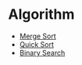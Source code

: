 # Algorithm

- [Merge Sort](./algorithm.cpp#6)
- [Quick Sort](./algorithm.cpp#54)
- [Binary Search](./algorithm.cpp#87)